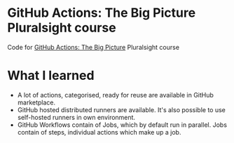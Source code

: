 # GitHub Actions: The Big Picture Pluralsight course

Code for [GitHub Actions: The Big Picture](https://app.pluralsight.com/library/courses/github-actions-big-picture/table-of-contents) Pluralsight course

# What I learned
- A lot of actions, categorised, ready for reuse are available in GitHub marketplace.
- GitHub hosted distributed runners are available. It's also possible to use self-hosted runners in own environment.
- GitHub Workflows contain of Jobs, which by default run in parallel. Jobs contain of steps, individual actions which
make up a job.
